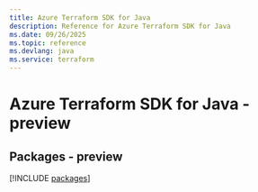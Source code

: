 ```yaml
---
title: Azure Terraform SDK for Java
description: Reference for Azure Terraform SDK for Java
ms.date: 09/26/2025
ms.topic: reference
ms.devlang: java
ms.service: terraform
---
```

# Azure Terraform SDK for Java - preview
## Packages - preview
[!INCLUDE [packages](terraform-index.md)]